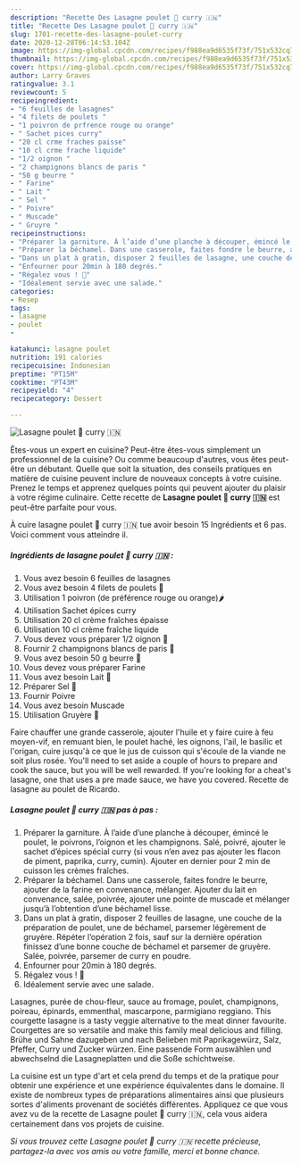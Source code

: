 ```yaml
---
description: "Recette Des Lasagne poulet 🐓 curry 🇮🇳"
title: "Recette Des Lasagne poulet 🐓 curry 🇮🇳"
slug: 1701-recette-des-lasagne-poulet-curry
date: 2020-12-28T06:14:53.104Z
image: https://img-global.cpcdn.com/recipes/f988ea9d6535f73f/751x532cq70/lasagne-poulet-🐓-curry-🇮🇳-photo-principale-de-la-recette.jpg
thumbnail: https://img-global.cpcdn.com/recipes/f988ea9d6535f73f/751x532cq70/lasagne-poulet-🐓-curry-🇮🇳-photo-principale-de-la-recette.jpg
cover: https://img-global.cpcdn.com/recipes/f988ea9d6535f73f/751x532cq70/lasagne-poulet-🐓-curry-🇮🇳-photo-principale-de-la-recette.jpg
author: Larry Graves
ratingvalue: 3.1
reviewcount: 5
recipeingredient:
- "6 feuilles de lasagnes"
- "4 filets de poulets "
- "1 poivron de prfrence rouge ou orange"
- " Sachet pices curry"
- "20 cl crme fraches paisse"
- "10 cl crme frache liquide"
- "1/2 oignon "
- "2 champignons blancs de paris "
- "50 g beurre "
- " Farine"
- " Lait "
- " Sel "
- " Poivre"
- " Muscade"
- " Gruyre "
recipeinstructions:
- "Préparer la garniture. À l’aide d’une planche à découper, émincé le poulet, le poivrons, l’oignon et les champignons. Salé, poivré, ajouter le sachet d’épices spécial curry (si vous n’en avez pas ajouter les flacon de piment, paprika, curry, cumin). Ajouter en dernier pour 2 min de cuisson les crèmes fraîches."
- "Préparer la béchamel. Dans une casserole, faites fondre le beurre, ajouter de la farine en convenance, mélanger. Ajouter du lait en convenance, salée, poivrée, ajouter une pointe de muscade et mélanger jusqu’à l’obtention d’une béchamel lisse."
- "Dans un plat à gratin, disposer 2 feuilles de lasagne, une couche de la préparation de poulet, une de béchamel, parsemer légèrement de gruyère. Répéter l’opération 2 fois, sauf sur la dernière opération finissez d’une bonne couche de béchamel et parsemer de gruyère. Salée, poivrée, parsemer de curry en poudre."
- "Enfourner pour 20min à 180 degrés."
- "Régalez vous ! 🤤"
- "Idéalement servie avec une salade."
categories:
- Resep
tags:
- lasagne
- poulet
- 

katakunci: lasagne poulet  
nutrition: 191 calories
recipecuisine: Indonesian
preptime: "PT15M"
cooktime: "PT43M"
recipeyield: "4"
recipecategory: Dessert

---
```



![Lasagne poulet 🐓 curry 🇮🇳](https://img-global.cpcdn.com/recipes/f988ea9d6535f73f/751x532cq70/lasagne-poulet-🐓-curry-🇮🇳-photo-principale-de-la-recette.jpg)

Êtes-vous un expert en cuisine? Peut-être êtes-vous simplement un professionnel de la cuisine? Ou comme beaucoup d'autres, vous êtes peut-être un débutant. Quelle que soit la situation, des conseils pratiques en matière de cuisine peuvent inclure de nouveaux concepts à votre cuisine. Prenez le temps et apprenez quelques points qui peuvent ajouter du plaisir à votre régime culinaire. Cette recette de <strong> Lasagne poulet 🐓 curry 🇮🇳 </strong> est peut-être parfaite pour vous.

<!--inarticleads1-->

À cuire lasagne poulet 🐓 curry 🇮🇳 tue avoir besoin 15 Ingrédients et 6 pas. Voici comment vous atteindre il.

##### Ingrédients de lasagne poulet 🐓 curry 🇮🇳 :

1. Vous avez besoin 6 feuilles de lasagnes
1. Vous avez besoin 4 filets de poulets 🐓
1. Utilisation 1 poivron (de préférence rouge ou orange)🌶
1. Utilisation  Sachet épices curry
1. Utilisation 20 cl crème fraîches épaisse
1. Utilisation 10 cl crème fraîche liquide
1. Vous devez vous préparer 1/2 oignon 🧅
1. Fournir 2 champignons blancs de paris 🍄
1. Vous avez besoin 50 g beurre 🧈
1. Vous devez vous préparer  Farine
1. Vous avez besoin  Lait 🥛
1. Préparer  Sel 🧂
1. Fournir  Poivre
1. Vous avez besoin  Muscade
1. Utilisation  Gruyère 🧀


Faire chauffer une grande casserole, ajouter l&#39;huile et y faire cuire à feu moyen-vif, en remuant bien, le poulet haché, les oignons, l&#39;ail, le basilic et l&#39;origan, cuire jusqu&#39;à ce que le jus de cuisson qui s&#39;écoule de la viande ne soit plus rosée. You&#39;ll need to set aside a couple of hours to prepare and cook the sauce, but you will be well rewarded. If you&#39;re looking for a cheat&#39;s lasagne, one that uses a pre made sauce, we have you covered. Recette de lasagne au poulet de Ricardo. 

<!--inarticleads2-->

##### Lasagne poulet 🐓 curry 🇮🇳 pas à pas :

1. Préparer la garniture. À l’aide d’une planche à découper, émincé le poulet, le poivrons, l’oignon et les champignons. Salé, poivré, ajouter le sachet d’épices spécial curry (si vous n’en avez pas ajouter les flacon de piment, paprika, curry, cumin). Ajouter en dernier pour 2 min de cuisson les crèmes fraîches.
1. Préparer la béchamel. Dans une casserole, faites fondre le beurre, ajouter de la farine en convenance, mélanger. Ajouter du lait en convenance, salée, poivrée, ajouter une pointe de muscade et mélanger jusqu’à l’obtention d’une béchamel lisse.
1. Dans un plat à gratin, disposer 2 feuilles de lasagne, une couche de la préparation de poulet, une de béchamel, parsemer légèrement de gruyère. Répéter l’opération 2 fois, sauf sur la dernière opération finissez d’une bonne couche de béchamel et parsemer de gruyère. Salée, poivrée, parsemer de curry en poudre.
1. Enfourner pour 20min à 180 degrés.
1. Régalez vous ! 🤤
1. Idéalement servie avec une salade.


Lasagnes, purée de chou-fleur, sauce au fromage, poulet, champignons, poireau, épinards, emmenthal, mascarpone, parmigiano reggiano. This courgette lasagne is a tasty veggie alternative to the meat dinner favourite. Courgettes are so versatile and make this family meal delicious and filling. Brühe und Sahne dazugeben und nach Belieben mit Paprikagewürz, Salz, Pfeffer, Curry und Zucker würzen. Eine passende Form auswählen und abwechselnd die Lasagneplatten und die Soße schichtweise. 

<!--inarticleads1-->

<p>
La cuisine est un type d'art et cela prend du temps et de la pratique pour obtenir une expérience et une expérience équivalentes dans le domaine. Il existe de nombreux types de préparations alimentaires ainsi que plusieurs sortes d'aliments provenant de sociétés différentes. Appliquez ce que vous avez vu de la recette de Lasagne poulet 🐓 curry 🇮🇳, cela vous aidera certainement dans vos projets de cuisine.
</p>

<p>
<i>Si vous trouvez cette Lasagne poulet 🐓 curry 🇮🇳 recette précieuse, partagez-la avec vos amis ou votre famille, merci et bonne chance.</i>
</p>
